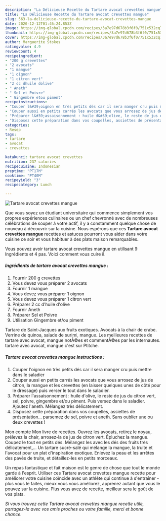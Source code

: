 ```yaml
---
description: "La Délicieuse Recette du Tartare avocat crevettes mangue"
title: "La Délicieuse Recette du Tartare avocat crevettes mangue"
slug: 563-la-delicieuse-recette-du-tartare-avocat-crevettes-mangue
date: 2020-12-12T01:46:24.853Z
image: https://img-global.cpcdn.com/recipes/3a7e97d678b3f6f0/751x532cq70/tartare-avocat-crevettes-mangue-photo-principale-de-la-recette.jpg
thumbnail: https://img-global.cpcdn.com/recipes/3a7e97d678b3f6f0/751x532cq70/tartare-avocat-crevettes-mangue-photo-principale-de-la-recette.jpg
cover: https://img-global.cpcdn.com/recipes/3a7e97d678b3f6f0/751x532cq70/tartare-avocat-crevettes-mangue-photo-principale-de-la-recette.jpg
author: Marguerite Stokes
ratingvalue: 4.9
reviewcount: 4
recipeingredient:
- "200 g crevettes"
- "2 avocats"
- "1 mangue"
- "1 oignon"
- "1 citron vert"
- "2 cc dhuile dolive"
- " Aneth"
- " Sel et Poivre"
- " Gingembre etou piment"
recipeinstructions:
- "Couper l&#39;oignon en très petits dés car il sera manger cru puis mettre dans le saladier"
- "Couper aussi en petits carrés les avocats que vous arrosez de jus de citron, la mangue et les crevettes (en laisser quelques unes de côté pour le dressage) puis verser le tout dans le saladier."
- "Préparer l&#39;assaisonnement : huile d&#39;olive, le reste de jus du citron vert, sel, poivre, gingembre et/ou piment. Puis versez dans le saladier. Ajoutez l&#39;aneth. Mélangez très délicatement."
- "Disposez cette préparation dans vos coupelles, assiettes de présentation... parsemez de sel, poivre et aneth. Sans oublier une ou deux crevettes !"
categories:
- Resep
tags:
- tartare
- avocat
- crevettes

katakunci: tartare avocat crevettes 
nutrition: 237 calories
recipecuisine: Indonesian
preptime: "PT17M"
cooktime: "PT40M"
recipeyield: "3"
recipecategory: Lunch

---
```



![Tartare avocat crevettes mangue](https://img-global.cpcdn.com/recipes/3a7e97d678b3f6f0/751x532cq70/tartare-avocat-crevettes-mangue-photo-principale-de-la-recette.jpg)

Que vous soyez un étudiant universitaire qui commence simplement vos propres expériences culinaires ou un chef chevronné avec de nombreuses célébrations de souper à votre actif, il y a constamment quelque chose de nouveau à découvrir sur la cuisine. Nous espérons que ces <strong> Tartare avocat crevettes mangue </strong> recettes et astuces pourront vous aider dans votre cuisine ce soir et vous habituer à des plats maison remarquables.

<!--inarticleads1-->

Vous pouvez avoir tartare avocat crevettes mangue en utilisant 9 Ingrédients et 4 pas. Voici comment vous cuire il.

##### Ingrédients de tartare avocat crevettes mangue :

1. Fournir 200 g crevettes
1. Vous devez vous préparer 2 avocats
1. Fournir 1 mangue
1. Vous devez vous préparer 1 oignon
1. Vous devez vous préparer 1 citron vert
1. Préparer 2 cc d&#39;huile d&#39;olive
1. Fournir  Aneth
1. Préparer  Sel et Poivre
1. Utilisation  Gingembre et/ou piment


Tartare de Saint-Jacques aux fruits exotiques. Avocats à la chair de crabe. Verrine de quinoa, salade de surimi, mangue. Les meilleures recettes de tartare avec avocat, mangue notÃ©es et commentÃ©es par les internautes. tartare avec avocat, mangue c&#39;est sur Ptitche. 

<!--inarticleads2-->

##### Tartare avocat crevettes mangue instructions :

1. Couper l&#39;oignon en très petits dés car il sera manger cru puis mettre dans le saladier
1. Couper aussi en petits carrés les avocats que vous arrosez de jus de citron, la mangue et les crevettes (en laisser quelques unes de côté pour le dressage) puis verser le tout dans le saladier.
1. Préparer l&#39;assaisonnement : huile d&#39;olive, le reste de jus du citron vert, sel, poivre, gingembre et/ou piment. Puis versez dans le saladier. Ajoutez l&#39;aneth. Mélangez très délicatement.
1. Disposez cette préparation dans vos coupelles, assiettes de présentation... parsemez de sel, poivre et aneth. Sans oublier une ou deux crevettes !


Mon compte Mon livre de recettes. Ouvrez les avocats, retirez le noyau, prélevez la chair, arrosez-la de jus de citron vert. Épluchez la mangue. Coupez le tout en petits dés. Mélangez les avec les dés des fruits très délicatement,… Un tartare sucré-salé qui mélange la mangue, la truite et l&#39;avocat pour un plat d&#39;inspiration exotique. Enlevez la peau et les arrêtes des pavés de truite, et détaillez-les en petits morceaux. 

<!--inarticleads1-->

<p>
Un repas fantastique et fait maison est le genre de chose que tout le monde garde à l'esprit. Utiliser ces Tartare avocat crevettes mangue recette pour améliorer votre cuisine coïncide avec un athlète qui continue à s'entraîner - plus vous le faites, mieux vous vous améliorez, apprenez autant que vous le pouvez sur la cuisine. Plus vous avez de recette, meilleur sera le goût de vos plats.
</p>

<p>
<i>Si vous trouvez cette Tartare avocat crevettes mangue recette utile, partagez-la avec vos amis proches ou votre famille, merci et bonne chance.</i>
</p>
